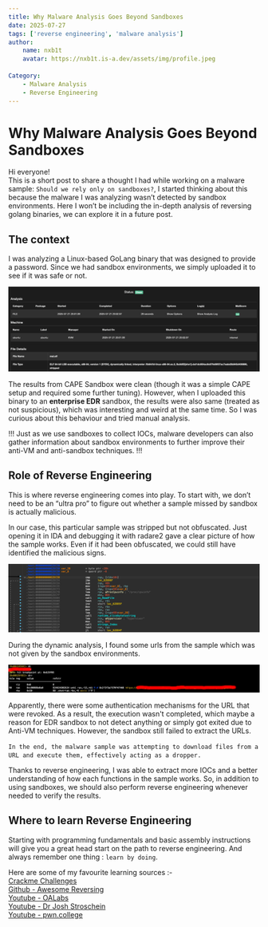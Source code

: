 ```yaml
---
title: Why Malware Analysis Goes Beyond Sandboxes
date: 2025-07-27
tags: ['reverse engineering', 'malware analysis']
author:
    name: nxb1t
    avatar: https://nxb1t.is-a.dev/assets/img/profile.jpeg

Category:
    - Malware Analysis
    - Reverse Engineering
---
```


# Why Malware Analysis Goes Beyond Sandboxes

Hi everyone!<br>
This is a short post to share a thought I had while working on a malware sample: `Should we rely only on sandboxes?`, I started thinking about this because the malware I was analyzing wasn’t detected by sandbox environments. Here I won’t be including the in-depth analysis of reversing golang binaries, we can explore it in a future post.

## The context 

I was analyzing a Linux-based GoLang binary that was designed to provide a password. Since we had sandbox environments, we simply uploaded it to see if it was safe or not.

![](/assets/img/sandbox_reverse/cape_result.png)

The results from CAPE Sandbox were clean (though it was a simple CAPE setup and required some further tuning). However, when I uploaded this binary to an **enterprise EDR** sandbox, the results were also same (treated as not suspicious), which was interesting and weird at the same time. So I was curious about this behaviour and tried manual analysis.

!!!
Just as we use sandboxes to collect IOCs, malware developers can also gather information about sandbox environments to further improve their anti-VM and anti-sandbox techniques.
!!!

## Role of Reverse Engineering

This is where reverse engineering comes into play. To start with, we don’t need to be an “ultra pro” to figure out whether a sample missed by sandbox is actually malicious.

In our case, this particular sample was stripped but not obfuscated. Just opening it in IDA and debugging it with radare2 gave a clear picture of how the sample works. Even if it had been obfuscated, we could still have identified the malicious signs. 

![IDA - Some Anti-VM Insturctions](/assets/img/sandbox_reverse/ida.png)

During the dynamic analysis, I found some urls from the sample which was not given by the sandbox environments.

![radare2 - Extracting Urls](/assets/img/sandbox_reverse/radare2.png)

Apparently, there were some authentication mechanisms for the URL that were revoked. As a result, the execution wasn't completed, which maybe a reason for  EDR sandbox to not detect anything or simply got exited due to Anti-VM techniques. However, the sandbox still failed to extract the URLs.

`In the end, the malware sample was attempting to download files from a URL and execute them, effectively acting as a dropper.`

Thanks to reverse engineering, I was able to extract more IOCs and a better understanding of how each functions in the sample works. So, in addition to using sandboxes, we should also perform reverse engineering whenever needed to verify the results.

## Where to learn Reverse Engineering

Starting with programming fundamentals and basic assembly instructions will give you a great head start on the path to reverse engineering. And always remember one thing : `learn by doing`.

Here are some of my favourite learning sources :-<br>
[Crackme Challenges](https://crackmes.one)<br>
[Github - Awesome Reversing](https://github.com/tylerha97/awesome-reversing)<br>
[Youtube - OALabs](https://www.youtube.com/@OALABS)<br>
[Youtube - Dr Josh Stroschein](https://www.youtube.com/@jstrosch/videos)<br>
[Youtube - pwn.college](https://www.youtube.com/watch?v=o_kSgUPJk4c&list=PL-ymxv0nOtqox6nF4HXtXHnTQFGkRQU_2)<br>

